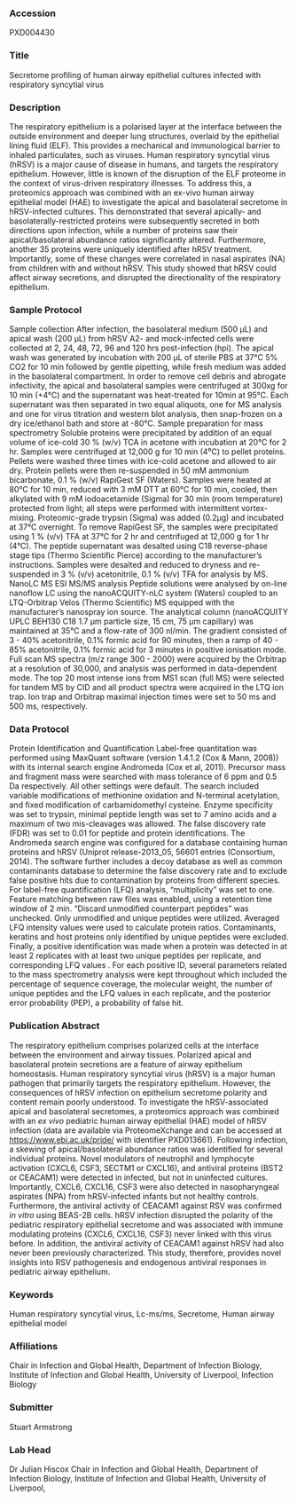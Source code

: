 ### Accession
PXD004430

### Title
Secretome profiling of human airway epithelial cultures infected with respiratory syncytial virus

### Description
The respiratory epithelium is a polarised layer at the interface between the outside environment and deeper lung structures, overlaid by the epithelial lining fluid (ELF). This provides a mechanical and immunological barrier to inhaled particulates, such as viruses. Human respiratory syncytial virus (hRSV) is a major cause of disease in humans, and targets the respiratory epithelium.  However, little is known of the disruption of the ELF proteome in the context of virus-driven respiratory illnesses. To address this, a proteomics approach was combined with an ex-vivo human airway epithelial model (HAE) to investigate the apical and basolateral secretome in hRSV-infected cultures. This demonstrated that several apically- and basolaterally-restricted proteins were subsequently secreted in both directions upon infection, while a number of proteins saw their apical/basolateral abundance ratios significantly altered. Furthermore, another 35 proteins were uniquely identified after hRSV treatment. Importantly, some of these changes were correlated in nasal aspirates (NA) from children with and without hRSV. This study showed that hRSV could affect airway secretions, and disrupted the directionality of the respiratory epithelium.

### Sample Protocol
Sample collection After infection, the basolateral medium (500 µL) and apical wash (200 µL) from hRSV A2- and mock-infected cells were collected at 2, 24, 48, 72, 96 and 120 hrs post-infection (hpi). The apical wash was generated by incubation with 200 µL of sterile PBS at 37°C 5% CO2 for 10 min followed by gentle pipetting, while fresh medium was added in the basolateral compartment. In order to remove cell debris and abrogate infectivity, the apical and basolateral samples were centrifuged at 300xg for 10 min (+4°C) and the supernatant was heat-treated for 10min at 95°C. Each supernatant was then separated in two equal aliquots, one for MS analysis and one for virus titration and western blot analysis, then snap-frozen on a dry ice/ethanol bath and store at -80°C.  Sample preparation for mass spectrometry Soluble proteins were precipitated by addition of an equal volume of ice-cold 30 % (w/v) TCA in acetone with incubation at  20°C for 2 hr. Samples were centrifuged at 12,000 g for 10 min (4⁰C) to pellet proteins. Pellets were washed three times with ice-cold acetone and allowed to air dry. Protein pellets were then re-suspended in 50 mM ammonium bicarbonate, 0.1 % (w/v) RapiGest SF (Waters). Samples were heated at 80°C for 10 min, reduced with 3 mM DTT at 60°C for 10 min, cooled, then alkylated with 9 mM iodoacetamide (Sigma) for 30 min (room temperature) protected from light; all steps were performed with intermittent vortex-mixing. Proteomic-grade trypsin (Sigma) was added (0.2µg) and incubated at 37°C overnight. To remove RapiGest SF, the samples were precipitated using 1 % (v/v) TFA at 37°C for 2 hr and centrifuged at 12,000 g for 1 hr (4°C). The peptide supernatant was desalted using C18 reverse-phase stage tips (Thermo Scientific Pierce) according to the manufacturer’s instructions. Samples were desalted and reduced to dryness and re-suspended in 3 % (v/v) acetonitrile, 0.1 % (v/v) TFA for analysis by MS.  NanoLC MS ESI MS/MS analysis Peptide solutions were analysed by on-line nanoflow LC using the nanoACQUITY-nLC system (Waters) coupled to an LTQ-Orbitrap Velos (Thermo Scientific) MS equipped with the manufacturer’s nanospray ion source. The analytical column (nanoACQUITY UPLC BEH130 C18 1.7 µm particle size, 15 cm, 75 µm capillary) was maintained at 35°C and a flow-rate of 300 nl/min. The gradient consisted of 3 - 40% acetonitrile, 0.1% formic acid for 90 minutes, then a ramp of 40 - 85% acetonitrile, 0.1% formic acid for 3 minutes in positive ionisation mode. Full scan MS spectra (m/z range 300 - 2000) were acquired by the Orbitrap at a resolution of 30,000, and analysis was performed in data-dependent mode. The top 20 most intense ions from MS1 scan (full MS) were selected for tandem MS by CID and all product spectra were acquired in the LTQ ion trap. Ion trap and Orbitrap maximal injection times were set to 50 ms and 500 ms, respectively.

### Data Protocol
Protein Identification and Quantification Label-free quantitation was performed using MaxQuant software (version 1.4.1.2 (Cox & Mann, 2008)) with its internal search engine Andromeda (Cox et al, 2011). Precursor mass and fragment mass were searched with mass tolerance of 6 ppm and 0.5 Da respectively. All other settings were default. The search included variable modifications of methionine oxidation and N-terminal acetylation, and fixed modification of carbamidomethyl cysteine. Enzyme specificity was set to trypsin, minimal peptide length was set to 7 amino acids and a maximum of two mis-cleavages was allowed. The false discovery rate (FDR) was set to 0.01 for peptide and protein identifications.  The Andromeda search engine was configured for a database containing human proteins and hRSV (Uniprot release-2013_05, 56601 entries (Consortium, 2014).  The software further includes a decoy database as well as common contaminants database to determine the false discovery rate and to exclude false positive hits due to contamination by proteins from different species. For label-free quantification (LFQ) analysis, “multiplicity” was set to one. Feature matching between raw files was enabled, using a retention time window of 2 min. “Discard unmodified counterpart peptides” was unchecked. Only unmodified and unique peptides were utilized. Averaged LFQ intensity values were used to calculate protein ratios. Contaminants, keratins and host proteins only identified by unique peptides were excluded.  Finally, a positive identification was made when a protein was detected in at least 2 replicates with at least two unique peptides per replicate, and corresponding LFQ values . For each positive ID, several parameters related to the mass spectrometry analysis were kept throughout which included the percentage of sequence coverage, the molecular weight, the number of unique peptides and the LFQ values in each replicate, and the posterior error probability (PEP), a probability of false hit.

### Publication Abstract
The respiratory epithelium comprises polarized cells at the interface between the environment and airway tissues. Polarized apical and basolateral protein secretions are a feature of airway epithelium homeostasis. Human respiratory syncytial virus (hRSV) is a major human pathogen that primarily targets the respiratory epithelium. However, the consequences of hRSV infection on epithelium secretome polarity and content remain poorly understood. To investigate the hRSV-associated apical and basolateral secretomes, a proteomics approach was combined with an <i>ex vivo</i> pediatric human airway epithelial (HAE) model of hRSV infection (data are available via ProteomeXchange and can be accessed at https://www.ebi.ac.uk/pride/ with identifier PXD013661). Following infection, a skewing of apical/basolateral abundance ratios was identified for several individual proteins. Novel modulators of neutrophil and lymphocyte activation (CXCL6, CSF3, SECTM1 or CXCL16), and antiviral proteins (BST2 or CEACAM1) were detected in infected, but not in uninfected cultures. Importantly, CXCL6, CXCL16, CSF3 were also detected in nasopharyngeal aspirates (NPA) from hRSV-infected infants but not healthy controls. Furthermore, the antiviral activity of CEACAM1 against RSV was confirmed <i>in vitro</i> using BEAS-2B cells. hRSV infection disrupted the polarity of the pediatric respiratory epithelial secretome and was associated with immune modulating proteins (CXCL6, CXCL16, CSF3) never linked with this virus before. In addition, the antiviral activity of CEACAM1 against hRSV had also never been previously characterized. This study, therefore, provides novel insights into RSV pathogenesis and endogenous antiviral responses in pediatric airway epithelium.

### Keywords
Human respiratory syncytial virus, Lc-ms/ms, Secretome, Human airway epithelial model

### Affiliations
Chair in Infection and Global Health, Department of Infection Biology, Institute of Infection and Global Health, University of Liverpool,
Infection Biology

### Submitter
Stuart Armstrong

### Lab Head
Dr Julian Hiscox
Chair in Infection and Global Health, Department of Infection Biology, Institute of Infection and Global Health, University of Liverpool,


